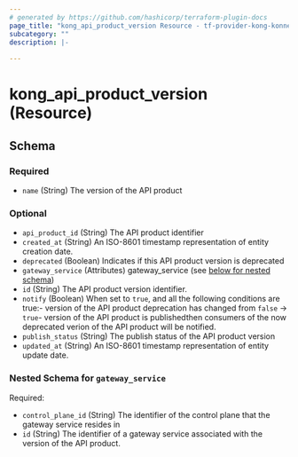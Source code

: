 ```yaml
---
# generated by https://github.com/hashicorp/terraform-plugin-docs
page_title: "kong_api_product_version Resource - tf-provider-kong-konnect-trimmed"
subcategory: ""
description: |-
  
---
```


# kong_api_product_version (Resource)





<!-- schema generated by tfplugindocs -->
## Schema

### Required

- `name` (String) The version of the API product

### Optional

- `api_product_id` (String) The API product identifier
- `created_at` (String) An ISO-8601 timestamp representation of entity creation date.
- `deprecated` (Boolean) Indicates if this API product version is deprecated
- `gateway_service` (Attributes) gateway_service (see [below for nested schema](#nestedatt--gateway_service))
- `id` (String) The API product version identifier.
- `notify` (Boolean) When set to `true`, and all the following conditions are true:- version of the API product deprecation has changed from `false` -> `true`- version of the API product is publishedthen consumers of the now deprecated verion of the API product will be notified.
- `publish_status` (String) The publish status of the API product version
- `updated_at` (String) An ISO-8601 timestamp representation of entity update date.

<a id="nestedatt--gateway_service"></a>
### Nested Schema for `gateway_service`

Required:

- `control_plane_id` (String) The identifier of the control plane that the gateway service resides in
- `id` (String) The identifier of a gateway service associated with the version of the API product.
